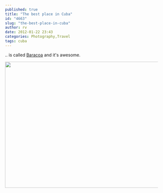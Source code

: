 ```yaml
---
published: true
title: "The best place in Cuba"
id: "4663"
slug: "the-best-place-in-cuba"
author: rv
date: 2012-01-22 23:43
categories: Photography,Travel
tags: cuba
---
```

.. is called <a href="http://maps.google.co.uk/maps?q=cuba+baracoa&amp;hl=en&amp;sll=51.508129,-0.128005&amp;sspn=0.67867,1.275787&amp;vpsrc=0&amp;hnear=Baracoa,+Guantanamo,+Cuba&amp;t=m&amp;z=14">Baracoa</a> and it's awesome.

<a href="https://s3.amazonaws.com/cfwblog/uploads/2012/01/IMG_6986sml.jpg"><img class="aligncenter size-full wp-image-4664" title="IMG_6986sml" src="https://s3.amazonaws.com/cfwblog/uploads/2012/01/IMG_6986sml.jpg" alt="" width="800" height="416" /></a>